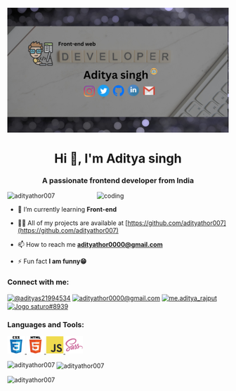 ![logo](https://github.com/adityathor007/adityathor007/blob/main/Your%20paragraph%20text%20(2).png)
<h1 align="center">Hi 👋, I'm Aditya singh</h1>
<h3 align="center">A passionate frontend developer from India</h3>

<img align="right" alt="coding" width="300" src="https://media.tenor.com/whgQwNlVvNkAAAAi/xero-code.gif">

<p align="left"> <img src="https://komarev.com/ghpvc/?username=adityathor007&label=Profile%20views&color=0e75b6&style=flat" alt="adityathor007" /> </p>

- 🌱 I’m currently learning **Front-end**

- 👨‍💻 All of my projects are available at [https://github.com/adityathor007](https://github.com/adityathor007)

- 📫 How to reach me **adityathor0000@gmail.com**

- ⚡ Fun fact **I am funny😁**

<h3 align="left">Connect with me:</h3>
<p align="left">
<a href="https://twitter.com/@adityas21994534" target="blank"><img align="center" src="https://raw.githubusercontent.com/rahuldkjain/github-profile-readme-generator/master/src/images/icons/Social/twitter.svg" alt="@adityas21994534" height="30" width="40" /></a>
<a href="https://linkedin.com/in/aditya-singh-568673247" target="blank"><img align="center" src="https://raw.githubusercontent.com/rahuldkjain/github-profile-readme-generator/master/src/images/icons/Social/linked-in-alt.svg" alt="adityathor0000@gmail.com" height="30" width="40" /></a>
<a href="https://instagram.com/me.aditya_rajput" target="blank"><img align="center" src="https://raw.githubusercontent.com/rahuldkjain/github-profile-readme-generator/master/src/images/icons/Social/instagram.svg" alt="me.aditya_rajput" height="30" width="40" /></a>
<a href="https://discord.gg/Jogo saturo#8939" target="blank"><img align="center" src="https://raw.githubusercontent.com/rahuldkjain/github-profile-readme-generator/master/src/images/icons/Social/discord.svg" alt="Jogo saturo#8939" height="30" width="40" /></a>
</p>

<h3 align="left">Languages and Tools:</h3>
<p align="left"> <a href="https://www.w3schools.com/css/" target="_blank" rel="noreferrer"> <img src="https://raw.githubusercontent.com/devicons/devicon/master/icons/css3/css3-original-wordmark.svg" alt="css3" width="40" height="40"/> </a> <a href="https://www.w3.org/html/" target="_blank" rel="noreferrer"> <img src="https://raw.githubusercontent.com/devicons/devicon/master/icons/html5/html5-original-wordmark.svg" alt="html5" width="40" height="40"/> </a> <a href="https://developer.mozilla.org/en-US/docs/Web/JavaScript" target="_blank" rel="noreferrer"> <img src="https://raw.githubusercontent.com/devicons/devicon/master/icons/javascript/javascript-original.svg" alt="javascript" width="40" height="40"/> </a> <a href="https://sass-lang.com" target="_blank" rel="noreferrer"> <img src="https://raw.githubusercontent.com/devicons/devicon/master/icons/sass/sass-original.svg" alt="sass" width="40" height="40"/> </a> </p>

<p><img align="left" src="https://github-readme-stats.vercel.app/api/top-langs?username=adityathor007&show_icons=true&locale=en&layout=compact" alt="adityathor007" /></p>

<p>&nbsp;<img align="center" src="https://github-readme-stats.vercel.app/api?username=adityathor007&show_icons=true&locale=en" alt="adityathor007" /></p>

<p><img align="center" src="https://github-readme-streak-stats.herokuapp.com/?user=adityathor007&" alt="adityathor007" /></p>
